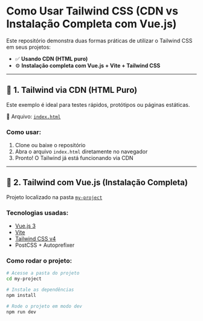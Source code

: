 # Como Usar Tailwind CSS (CDN vs Instalação Completa com Vue.js)

Este repositório demonstra duas formas práticas de utilizar o Tailwind CSS em seus projetos:

- ✅ **Usando CDN (HTML puro)**
- ⚙️ **Instalação completa com Vue.js + Vite + Tailwind CSS**

---

## 🔹 1. Tailwind via CDN (HTML Puro)

Este exemplo é ideal para testes rápidos, protótipos ou páginas estáticas.

📄 Arquivo: [`index.html`](./index.html)

### Como usar:

1. Clone ou baixe o repositório
2. Abra o arquivo `index.html` diretamente no navegador
3. Pronto! O Tailwind já está funcionando via CDN

---

## 🔸 2. Tailwind com Vue.js (Instalação Completa)

Projeto localizado na pasta [`my-project`](./my-project/)

### Tecnologias usadas:

- [Vue.js 3](https://vuejs.org/)
- [Vite](https://vitejs.dev/)
- [Tailwind CSS v4](https://tailwindcss.com/)
- PostCSS + Autoprefixer

### Como rodar o projeto:

```bash
# Acesse a pasta do projeto
cd my-project

# Instale as dependências
npm install

# Rode o projeto em modo dev
npm run dev
